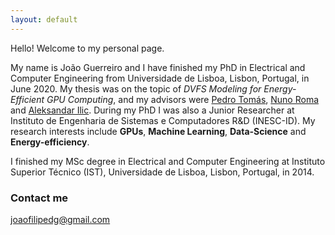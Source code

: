 ```yaml
---
layout: default
---
```


Hello! Welcome to my personal page. 

My name is João Guerreiro and I have finished my PhD in Electrical and Computer Engineering from Universidade de Lisboa, Lisbon, Portugal, in June 2020.
My thesis was on the topic of *DVFS Modeling for Energy-Efficient GPU Computing*, and my advisors were [Pedro Tomás](http://sips.inesc-id.pt/~pfzt/), [Nuno Roma](http://sips.inesc-id.pt/~nfvr/) and [Aleksandar Ilic](http://sips.inesc-id.pt/~ilic/).
During my PhD I was also a Junior Researcher at Instituto de Engenharia de Sistemas e Computadores R&D (INESC-ID).
My research interests include **GPUs**, **Machine Learning**, **Data-Science** and **Energy-efficiency**.

I finished my MSc degree in Electrical and Computer Engineering at Instituto Superior Técnico (IST), Universidade de Lisboa, Lisbon, Portugal, in 2014.

### Contact me

[joaofilipedg@gmail.com](mailto:joaofilipedg@gmail.com)

